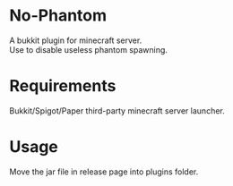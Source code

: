 # No-Phantom 
A bukkit plugin for minecraft server.  
Use to disable useless phantom spawning.

# Requirements
Bukkit/Spigot/Paper third-party minecraft server launcher.

# Usage
Move the jar file in release page into plugins folder.
